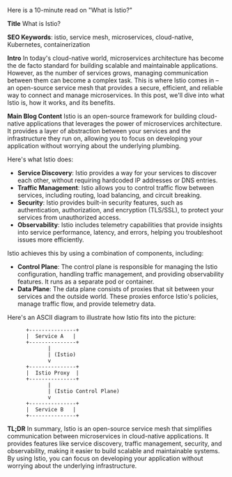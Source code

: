Here is a 10-minute read on "What is Istio?"

**Title**
What is Istio?

**SEO Keywords**: istio, service mesh, microservices, cloud-native, Kubernetes, containerization

**Intro**
In today's cloud-native world, microservices architecture has become the de facto standard for building scalable and maintainable applications. However, as the number of services grows, managing communication between them can become a complex task. This is where Istio comes in – an open-source service mesh that provides a secure, efficient, and reliable way to connect and manage microservices. In this post, we'll dive into what Istio is, how it works, and its benefits.

**Main Blog Content**
Istio is an open-source framework for building cloud-native applications that leverages the power of microservices architecture. It provides a layer of abstraction between your services and the infrastructure they run on, allowing you to focus on developing your application without worrying about the underlying plumbing.

Here's what Istio does:

* **Service Discovery**: Istio provides a way for your services to discover each other, without requiring hardcoded IP addresses or DNS entries.
* **Traffic Management**: Istio allows you to control traffic flow between services, including routing, load balancing, and circuit breaking.
* **Security**: Istio provides built-in security features, such as authentication, authorization, and encryption (TLS/SSL), to protect your services from unauthorized access.
* **Observability**: Istio includes telemetry capabilities that provide insights into service performance, latency, and errors, helping you troubleshoot issues more efficiently.

Istio achieves this by using a combination of components, including:

* **Control Plane**: The control plane is responsible for managing the Istio configuration, handling traffic management, and providing observability features. It runs as a separate pod or container.
* **Data Plane**: The data plane consists of proxies that sit between your services and the outside world. These proxies enforce Istio's policies, manage traffic flow, and provide telemetry data.

Here's an ASCII diagram to illustrate how Istio fits into the picture:
```
      +---------------+
      |  Service A   |
      +---------------+
             |
             | (Istio)
             v
      +---------------+
      |  Istio Proxy  |
      +---------------+
             |
             | (Istio Control Plane)
             v
      +---------------+
      |  Service B   |
      +---------------+
```
**TL;DR**
In summary, Istio is an open-source service mesh that simplifies communication between microservices in cloud-native applications. It provides features like service discovery, traffic management, security, and observability, making it easier to build scalable and maintainable systems. By using Istio, you can focus on developing your application without worrying about the underlying infrastructure.